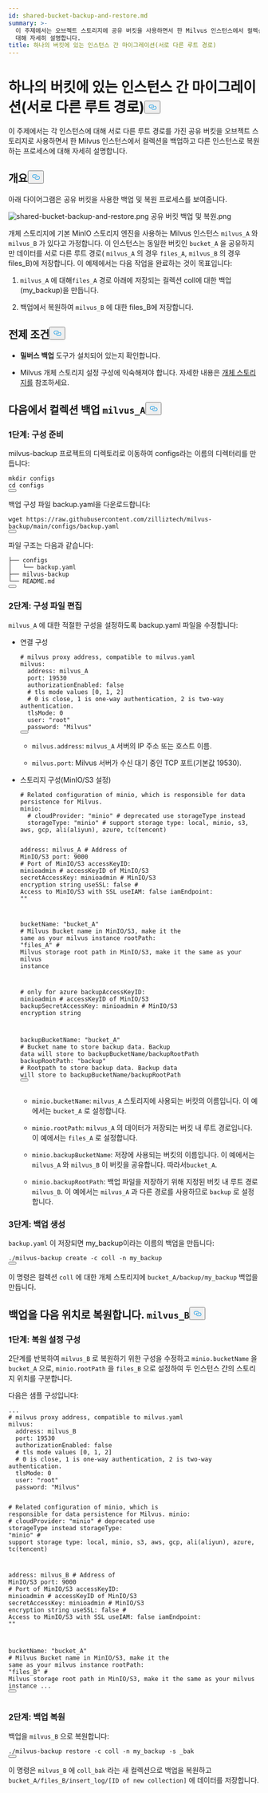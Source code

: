 ```yaml
---
id: shared-bucket-backup-and-restore.md
summary: >-
  이 주제에서는 오브젝트 스토리지에 공유 버킷을 사용하면서 한 Milvus 인스턴스에서 컬렉션을 백업하고 다른 인스턴스로 복원하는 프로세스에
  대해 자세히 설명합니다.
title: 하나의 버킷에 있는 인스턴스 간 마이그레이션(서로 다른 루트 경로)
---
```

<h1 id="Migrate-Between-Instances-in-One-Bucket-Different-Root-Paths" class="common-anchor-header">하나의 버킷에 있는 인스턴스 간 마이그레이션(서로 다른 루트 경로)<button data-href="#Migrate-Between-Instances-in-One-Bucket-Different-Root-Paths" class="anchor-icon" translate="no">
      <svg translate="no"
        aria-hidden="true"
        focusable="false"
        height="20"
        version="1.1"
        viewBox="0 0 16 16"
        width="16"
      >
        <path
          fill="#0092E4"
          fill-rule="evenodd"
          d="M4 9h1v1H4c-1.5 0-3-1.69-3-3.5S2.55 3 4 3h4c1.45 0 3 1.69 3 3.5 0 1.41-.91 2.72-2 3.25V8.59c.58-.45 1-1.27 1-2.09C10 5.22 8.98 4 8 4H4c-.98 0-2 1.22-2 2.5S3 9 4 9zm9-3h-1v1h1c1 0 2 1.22 2 2.5S13.98 12 13 12H9c-.98 0-2-1.22-2-2.5 0-.83.42-1.64 1-2.09V6.25c-1.09.53-2 1.84-2 3.25C6 11.31 7.55 13 9 13h4c1.45 0 3-1.69 3-3.5S14.5 6 13 6z"
        ></path>
      </svg>
    </button></h1><p>이 주제에서는 각 인스턴스에 대해 서로 다른 루트 경로를 가진 공유 버킷을 오브젝트 스토리지로 사용하면서 한 Milvus 인스턴스에서 컬렉션을 백업하고 다른 인스턴스로 복원하는 프로세스에 대해 자세히 설명합니다.</p>
<h2 id="Overview" class="common-anchor-header">개요<button data-href="#Overview" class="anchor-icon" translate="no">
      <svg translate="no"
        aria-hidden="true"
        focusable="false"
        height="20"
        version="1.1"
        viewBox="0 0 16 16"
        width="16"
      >
        <path
          fill="#0092E4"
          fill-rule="evenodd"
          d="M4 9h1v1H4c-1.5 0-3-1.69-3-3.5S2.55 3 4 3h4c1.45 0 3 1.69 3 3.5 0 1.41-.91 2.72-2 3.25V8.59c.58-.45 1-1.27 1-2.09C10 5.22 8.98 4 8 4H4c-.98 0-2 1.22-2 2.5S3 9 4 9zm9-3h-1v1h1c1 0 2 1.22 2 2.5S13.98 12 13 12H9c-.98 0-2-1.22-2-2.5 0-.83.42-1.64 1-2.09V6.25c-1.09.53-2 1.84-2 3.25C6 11.31 7.55 13 9 13h4c1.45 0 3-1.69 3-3.5S14.5 6 13 6z"
        ></path>
      </svg>
    </button></h2><p>아래 다이어그램은 공유 버킷을 사용한 백업 및 복원 프로세스를 보여줍니다.</p>
<p>
  
   <span class="img-wrapper"> <img translate="no" src="/docs/v2.5.x/assets/shared-bucket-backup-and-restore.png" alt="shared-bucket-backup-and-restore.png" class="doc-image" id="shared-bucket-backup-and-restore.png" />
   </span> <span class="img-wrapper"> <span>공유 버킷 백업 및 복원.png</span> </span></p>
<p>개체 스토리지에 기본 MinIO 스토리지 엔진을 사용하는 Milvus 인스턴스 <code translate="no">milvus_A</code> 와 <code translate="no">milvus_B</code> 가 있다고 가정합니다. 이 인스턴스는 동일한 버킷인 <code translate="no">bucket_A</code> 을 공유하지만 데이터를 서로 다른 루트 경로( <code translate="no">milvus_A</code> 의 경우 <code translate="no">files_A</code>, <code translate="no">milvus_B</code> 의 경우 files_B)에 저장합니다. 이 예제에서는 다음 작업을 완료하는 것이 목표입니다:</p>
<ol>
<li><p><code translate="no">milvus_A</code> 에 대해<code translate="no">files_A</code> 경로 아래에 저장되는 컬렉션 coll에 대한 백업(my_backup)을 만듭니다.</p></li>
<li><p>백업에서 복원하여 <code translate="no">milvus_B</code> 에 대한 files_B에 저장합니다.</p></li>
</ol>
<h2 id="Prerequisites" class="common-anchor-header">전제 조건<button data-href="#Prerequisites" class="anchor-icon" translate="no">
      <svg translate="no"
        aria-hidden="true"
        focusable="false"
        height="20"
        version="1.1"
        viewBox="0 0 16 16"
        width="16"
      >
        <path
          fill="#0092E4"
          fill-rule="evenodd"
          d="M4 9h1v1H4c-1.5 0-3-1.69-3-3.5S2.55 3 4 3h4c1.45 0 3 1.69 3 3.5 0 1.41-.91 2.72-2 3.25V8.59c.58-.45 1-1.27 1-2.09C10 5.22 8.98 4 8 4H4c-.98 0-2 1.22-2 2.5S3 9 4 9zm9-3h-1v1h1c1 0 2 1.22 2 2.5S13.98 12 13 12H9c-.98 0-2-1.22-2-2.5 0-.83.42-1.64 1-2.09V6.25c-1.09.53-2 1.84-2 3.25C6 11.31 7.55 13 9 13h4c1.45 0 3-1.69 3-3.5S14.5 6 13 6z"
        ></path>
      </svg>
    </button></h2><ul>
<li><p><strong>밀버스 백업</strong> 도구가 설치되어 있는지 확인합니다.</p></li>
<li><p>Milvus 개체 스토리지 설정 구성에 익숙해져야 합니다. 자세한 내용은 <a href="https://milvus.io/docs/deploy_s3.md">개체 스토리지를</a> 참조하세요.</p></li>
</ul>
<h2 id="Back-up-a-collection-from-milvusA" class="common-anchor-header">다음에서 컬렉션 백업 <code translate="no">milvus_A</code><button data-href="#Back-up-a-collection-from-milvusA" class="anchor-icon" translate="no">
      <svg translate="no"
        aria-hidden="true"
        focusable="false"
        height="20"
        version="1.1"
        viewBox="0 0 16 16"
        width="16"
      >
        <path
          fill="#0092E4"
          fill-rule="evenodd"
          d="M4 9h1v1H4c-1.5 0-3-1.69-3-3.5S2.55 3 4 3h4c1.45 0 3 1.69 3 3.5 0 1.41-.91 2.72-2 3.25V8.59c.58-.45 1-1.27 1-2.09C10 5.22 8.98 4 8 4H4c-.98 0-2 1.22-2 2.5S3 9 4 9zm9-3h-1v1h1c1 0 2 1.22 2 2.5S13.98 12 13 12H9c-.98 0-2-1.22-2-2.5 0-.83.42-1.64 1-2.09V6.25c-1.09.53-2 1.84-2 3.25C6 11.31 7.55 13 9 13h4c1.45 0 3-1.69 3-3.5S14.5 6 13 6z"
        ></path>
      </svg>
    </button></h2><h3 id="Step-1-Prepare-configuration" class="common-anchor-header">1단계: 구성 준비</h3><p>milvus-backup 프로젝트의 디렉토리로 이동하여 configs라는 이름의 디렉터리를 만듭니다:</p>
<pre><code translate="no" class="language-shell"><span class="hljs-built_in">mkdir</span> configs
<span class="hljs-built_in">cd</span> configs
<button class="copy-code-btn"></button></code></pre>
<p>백업 구성 파일 backup.yaml을 다운로드합니다:</p>
<pre><code translate="no" class="language-shell">wget <span class="hljs-attr">https</span>:<span class="hljs-comment">//raw.githubusercontent.com/zilliztech/milvus-backup/main/configs/backup.yaml</span>
<button class="copy-code-btn"></button></code></pre>
<p>파일 구조는 다음과 같습니다:</p>
<pre><code translate="no">├── configs
│   └── backup.yaml
├── milvus-backup
└── README.md
<button class="copy-code-btn"></button></code></pre>
<h3 id="Step-2-Edit-configuration-file" class="common-anchor-header">2단계: 구성 파일 편집</h3><p><code translate="no">milvus_A</code> 에 대한 적절한 구성을 설정하도록 backup.yaml 파일을 수정합니다:</p>
<ul>
<li><p>연결 구성</p>
<pre><code translate="no" class="language-yaml"><span class="hljs-comment"># milvus proxy address, compatible to milvus.yaml</span>
milvus:
  address: milvus_A
  port: <span class="hljs-number">19530</span>
  authorizationEnabled: false
  <span class="hljs-comment"># tls mode values [0, 1, 2]</span>
  <span class="hljs-comment"># 0 is close, 1 is one-way authentication, 2 is two-way authentication.</span>
  tlsMode: <span class="hljs-number">0</span>
  user: <span class="hljs-string">&quot;root&quot;</span>
  password: <span class="hljs-string">&quot;Milvus&quot;</span>
<button class="copy-code-btn"></button></code></pre>
<ul>
<li><p><code translate="no">milvus.address</code>: <code translate="no">milvus_A</code> 서버의 IP 주소 또는 호스트 이름.</p></li>
<li><p><code translate="no">milvus.port</code>: Milvus 서버가 수신 대기 중인 TCP 포트(기본값 19530).</p></li>
</ul></li>
<li><p>스토리지 구성(MinIO/S3 설정)</p>
<pre><code translate="no" class="language-yaml"><span class="hljs-comment"># Related configuration of minio, which is responsible for data persistence for Milvus.</span>
minio:
  <span class="hljs-comment"># cloudProvider: &quot;minio&quot; # deprecated use storageType instead</span>
  storageType: <span class="hljs-string">&quot;minio&quot;</span> <span class="hljs-comment"># support storage type: local, minio, s3, aws, gcp, ali(aliyun), azure, tc(tencent)</span>
  
  address: milvus_A <span class="hljs-comment"># Address of MinIO/S3</span>
  port: <span class="hljs-number">9000</span>   <span class="hljs-comment"># Port of MinIO/S3</span>
  accessKeyID: minioadmin  <span class="hljs-comment"># accessKeyID of MinIO/S3</span>
  secretAccessKey: minioadmin <span class="hljs-comment"># MinIO/S3 encryption string</span>
  useSSL: false <span class="hljs-comment"># Access to MinIO/S3 with SSL</span>
  useIAM: false
  iamEndpoint: <span class="hljs-string">&quot;&quot;</span>
  
  bucketName: <span class="hljs-string">&quot;bucket_A&quot;</span> <span class="hljs-comment"># Milvus Bucket name in MinIO/S3, make it the same as your milvus instance</span>
  rootPath: <span class="hljs-string">&quot;files_A&quot;</span> <span class="hljs-comment"># Milvus storage root path in MinIO/S3, make it the same as your milvus instance</span>

  <span class="hljs-comment"># only for azure</span>
  backupAccessKeyID: minioadmin  <span class="hljs-comment"># accessKeyID of MinIO/S3</span>
  backupSecretAccessKey: minioadmin <span class="hljs-comment"># MinIO/S3 encryption string</span>
  
  backupBucketName: <span class="hljs-string">&quot;bucket_A&quot;</span> <span class="hljs-comment"># Bucket name to store backup data. Backup data will store to backupBucketName/backupRootPath</span>
  backupRootPath: <span class="hljs-string">&quot;backup&quot;</span> <span class="hljs-comment"># Rootpath to store backup data. Backup data will store to backupBucketName/backupRootPath</span>
<button class="copy-code-btn"></button></code></pre>
<ul>
<li><p><code translate="no">minio.bucketName</code>: <code translate="no">milvus_A</code> 스토리지에 사용되는 버킷의 이름입니다. 이 예에서는 <code translate="no">bucket_A</code> 로 설정합니다.</p></li>
<li><p><code translate="no">minio.rootPath</code>: <code translate="no">milvus_A</code> 의 데이터가 저장되는 버킷 내 루트 경로입니다. 이 예에서는 <code translate="no">files_A</code> 로 설정합니다.</p></li>
<li><p><code translate="no">minio.backupBucketName</code>: 저장에 사용되는 버킷의 이름입니다. 이 예에서는 <code translate="no">milvus_A</code> 와 <code translate="no">milvus_B</code> 이 버킷을 공유합니다. 따라서<code translate="no">bucket_A</code>.</p></li>
<li><p><code translate="no">minio.backupRootPath</code>: 백업 파일을 저장하기 위해 지정된 버킷 내 루트 경로 <code translate="no">milvus_B</code>. 이 예에서는 <code translate="no">milvus_A</code> 과 다른 경로를 사용하므로 <code translate="no">backup</code> 로 설정합니다.</p></li>
</ul></li>
</ul>
<h3 id="Step-3-Create-backup" class="common-anchor-header">3단계: 백업 생성</h3><p><code translate="no">backup.yaml</code> 이 저장되면 my_backup이라는 이름의 백업을 만듭니다:</p>
<pre><code translate="no" class="language-shell">./milvus-backup create -c coll -n my_backup
<button class="copy-code-btn"></button></code></pre>
<p>이 명령은 컬렉션 <code translate="no">coll</code> 에 대한 개체 스토리지에 <code translate="no">bucket_A/backup/my_backup</code> 백업을 만듭니다.</p>
<h2 id="Restore-the-backup-to-milvusB" class="common-anchor-header">백업을 다음 위치로 복원합니다. <code translate="no">milvus_B</code><button data-href="#Restore-the-backup-to-milvusB" class="anchor-icon" translate="no">
      <svg translate="no"
        aria-hidden="true"
        focusable="false"
        height="20"
        version="1.1"
        viewBox="0 0 16 16"
        width="16"
      >
        <path
          fill="#0092E4"
          fill-rule="evenodd"
          d="M4 9h1v1H4c-1.5 0-3-1.69-3-3.5S2.55 3 4 3h4c1.45 0 3 1.69 3 3.5 0 1.41-.91 2.72-2 3.25V8.59c.58-.45 1-1.27 1-2.09C10 5.22 8.98 4 8 4H4c-.98 0-2 1.22-2 2.5S3 9 4 9zm9-3h-1v1h1c1 0 2 1.22 2 2.5S13.98 12 13 12H9c-.98 0-2-1.22-2-2.5 0-.83.42-1.64 1-2.09V6.25c-1.09.53-2 1.84-2 3.25C6 11.31 7.55 13 9 13h4c1.45 0 3-1.69 3-3.5S14.5 6 13 6z"
        ></path>
      </svg>
    </button></h2><h3 id="Step-1-Configure-restoration-settings" class="common-anchor-header">1단계: 복원 설정 구성</h3><p>2단계를 반복하여 <code translate="no">milvus_B</code> 로 복원하기 위한 구성을 수정하고 <code translate="no">minio.bucketName</code> 을 <code translate="no">bucket_A</code> 으로, <code translate="no">minio.rootPath</code> 을 <code translate="no">files_B</code> 으로 설정하여 두 인스턴스 간의 스토리지 위치를 구분합니다.</p>
<p>다음은 샘플 구성입니다:</p>
<pre><code translate="no" class="language-yaml">...
<span class="hljs-comment"># milvus proxy address, compatible to milvus.yaml</span>
milvus:
  address: milvus_B
  port: <span class="hljs-number">19530</span>
  authorizationEnabled: false
  <span class="hljs-comment"># tls mode values [0, 1, 2]</span>
  <span class="hljs-comment"># 0 is close, 1 is one-way authentication, 2 is two-way authentication.</span>
  tlsMode: <span class="hljs-number">0</span>
  user: <span class="hljs-string">&quot;root&quot;</span>
  password: <span class="hljs-string">&quot;Milvus&quot;</span>
  
<span class="hljs-comment"># Related configuration of minio, which is responsible for data persistence for Milvus.</span>
minio:
  <span class="hljs-comment"># cloudProvider: &quot;minio&quot; # deprecated use storageType instead</span>
  storageType: <span class="hljs-string">&quot;minio&quot;</span> <span class="hljs-comment"># support storage type: local, minio, s3, aws, gcp, ali(aliyun), azure, tc(tencent)</span>
  
  address: milvus_B <span class="hljs-comment"># Address of MinIO/S3</span>
  port: <span class="hljs-number">9000</span>   <span class="hljs-comment"># Port of MinIO/S3</span>
  accessKeyID: minioadmin  <span class="hljs-comment"># accessKeyID of MinIO/S3</span>
  secretAccessKey: minioadmin <span class="hljs-comment"># MinIO/S3 encryption string</span>
  useSSL: false <span class="hljs-comment"># Access to MinIO/S3 with SSL</span>
  useIAM: false
  iamEndpoint: <span class="hljs-string">&quot;&quot;</span>
  
  bucketName: <span class="hljs-string">&quot;bucket_A&quot;</span> <span class="hljs-comment"># Milvus Bucket name in MinIO/S3, make it the same as your milvus instance</span>
  rootPath: <span class="hljs-string">&quot;files_B&quot;</span> <span class="hljs-comment"># Milvus storage root path in MinIO/S3, make it the same as your milvus instance</span>
  ...
<button class="copy-code-btn"></button></code></pre>
<h3 id="Step-2-Restore-backup" class="common-anchor-header">2단계: 백업 복원</h3><p>백업을 <code translate="no">milvus_B</code> 으로 복원합니다:</p>
<pre><code translate="no" class="language-shell">./milvus-backup restore -c coll -n my_backup -s _bak
<button class="copy-code-btn"></button></code></pre>
<p>이 명령은 <code translate="no">milvus_B</code> 에 <code translate="no">coll_bak</code> 라는 새 컬렉션으로 백업을 복원하고 <code translate="no">bucket_A/files_B/insert_log/[ID of new collection]</code> 에 데이터를 저장합니다.</p>
